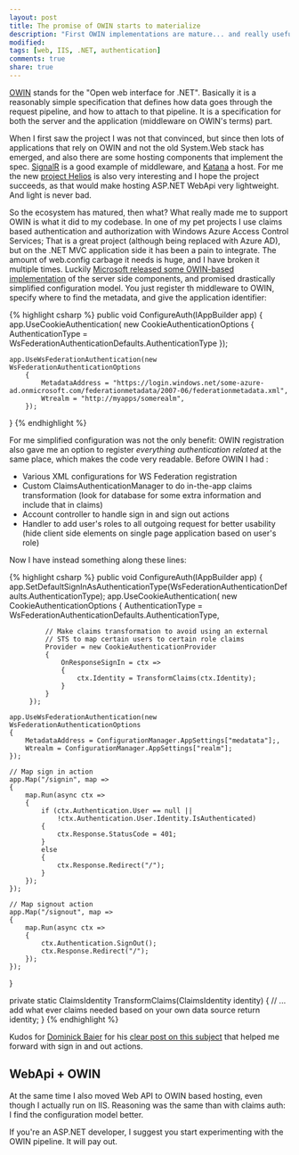 ```yaml
---
layout: post
title: The promise of OWIN starts to materialize
description: "First OWIN implementations are mature... and really useful."
modified:
tags: [web, IIS, .NET, authentication]
comments: true
share: true
---
```


[OWIN](http://owin.org/) stands for the "Open web interface for .NET". Basically it is a reasonably simple specification that defines how data goes through the request pipeline, and how to attach to that pipeline. It is a specification for both the server and the application (middleware on OWIN's terms) part. 

When I first saw the project I was not that convinced, but since then lots of applications that rely on OWIN and not the old System.Web stack has emerged, and also there are some hosting components that implement the spec. [SignalR](http://signalr.net/) is a good example of middleware, and [Katana](http://katanaproject.codeplex.com/documentation) a host. For me the new [project Helios](http://blogs.msdn.com/b/webdev/archive/2014/02/18/introducing-asp-net-project-helios.aspx) is also very interesting and I hope the project succeeds, as that would make hosting ASP.NET WebApi very lightweight. And light is never bad.  

So the ecosystem has matured, then what? What really made me to support OWIN is what it did to my codebase. In one of my pet projects I use claims based authentication and authorization with Windows Azure Access Control Services; That is a great project (although being replaced with Azure AD), but on the .NET MVC application side it has been a pain to integrate. The amount of web.config carbage it needs is huge, and I have broken it multiple times. Luckily [Microsoft released some OWIN-based implementation](http://blogs.msdn.com/b/webdev/archive/2014/02/21/using-claims-in-your-web-app-is-easier-with-the-new-owin-security-components.aspx) of the server side components, and promised drastically simplified configuration model. You just register th middleware to OWIN, specify where to find the metadata, and give the application identifier:  

{% highlight csharp %}
public void ConfigureAuth(IAppBuilder app)
{
    app.UseCookieAuthentication(
        new CookieAuthenticationOptions
        {
            AuthenticationType = 
               WsFederationAuthenticationDefaults.AuthenticationType
        });

    app.UseWsFederationAuthentication(new WsFederationAuthenticationOptions
        {
            MetadataAddress = "https://login.windows.net/some-azure-ad.onmicrosoft.com/federationmetadata/2007-06/federationmetadata.xml",
            Wtrealm = "http://myapps/somerealm",
        });
}
{% endhighlight %}

For me simplified configuration was not the only benefit: OWIN registration also gave me an option to register *everything authentication related* at the same place, which makes the code very readable. Before OWIN I had :

- Various XML configurations for WS Federation registration
- Custom ClaimsAuthenticationManager to do in-the-app claims transformation (look for database for some extra information and include that in claims)
- Account controller to handle sign in and sign out actions 
- Handler to add user's roles to all outgoing request for better usability (hide client side elements on single page application based on user's role)   

Now I have instead something along these lines: 

{% highlight csharp %}
public void ConfigureAuth(IAppBuilder app)
{
	app.SetDefaultSignInAsAuthenticationType(WsFederationAuthenticationDefaults.AuthenticationType);
	app.UseCookieAuthentication(
		 new CookieAuthenticationOptions
		 {
			 AuthenticationType = WsFederationAuthenticationDefaults.AuthenticationType,

			 // Make claims transformation to avoid using an external 
			 // STS to map certain users to certain role claims
			 Provider = new CookieAuthenticationProvider
			 {
				 OnResponseSignIn = ctx =>
				 {
					 ctx.Identity = TransformClaims(ctx.Identity);
				 }
			 }
		 });

	app.UseWsFederationAuthentication(new WsFederationAuthenticationOptions
	{
		MetadataAddress = ConfigurationManager.AppSettings["medatata"];,
		Wtrealm = ConfigurationManager.AppSettings["realm"];
	});

	// Map sign in action
	app.Map("/signin", map =>
	{
		map.Run(async ctx =>
		{
			if (ctx.Authentication.User == null ||
				!ctx.Authentication.User.Identity.IsAuthenticated)
			{
				ctx.Response.StatusCode = 401;
			}
			else
			{
				ctx.Response.Redirect("/");
			}
		});
	});

	// Map signout action
	app.Map("/signout", map =>
	{
		map.Run(async ctx =>
		{
			ctx.Authentication.SignOut();
			ctx.Response.Redirect("/");
		});
	});
}

private static ClaimsIdentity TransformClaims(ClaimsIdentity identity)
{
	// ... add what ever claims needed based on your own data source
	return identity;
}
{% endhighlight %}

Kudos for [Dominick Baier](http://leastprivilege.com/) for his [clear post on this subject](http://leastprivilege.com/2014/02/21/test-driving-the-ws-federation-authentication-middleware-for-katana/) that helped me forward with sign in and out actions.

## WebApi + OWIN

At the same time I also moved Web API to OWIN based hosting, even though I actually run on IIS. Reasoning was the same than with claims auth: I find the configuration model better. 

If you're an ASP.NET developer, I suggest you start experimenting with the OWIN pipeline. It will pay out. 